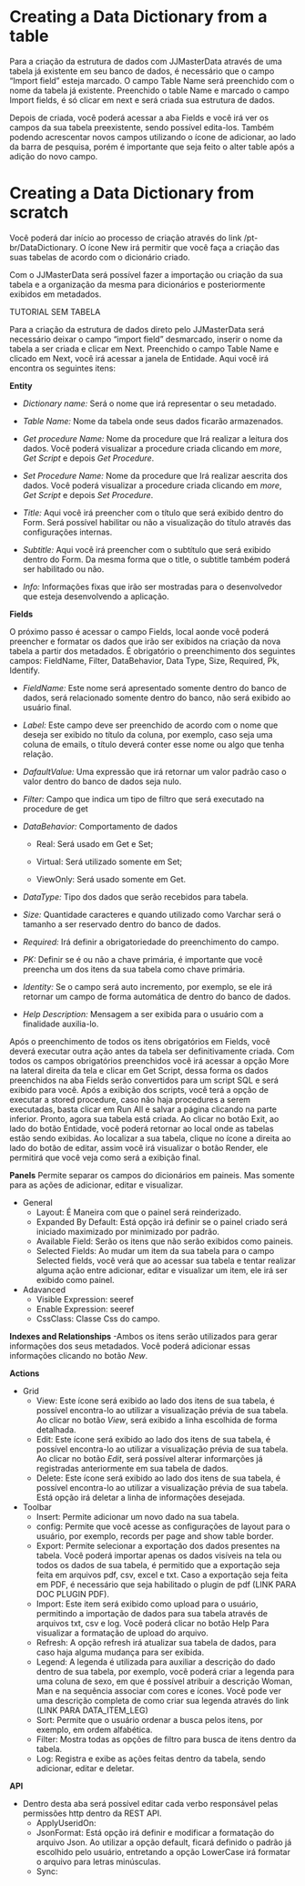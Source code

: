# Creating a Data Dictionary from a table 

Para a criação da estrutura de dados com JJMasterData através de uma tabela já existente em seu banco de dados, é necessário que o campo “Import field” esteja marcado. O campo Table Name será preenchido com o nome da tabela já existente. Preenchido o table Name e marcado o campo Import fields, é só clicar em next e será criada sua estrutura de dados.

Depois de criada, você poderá acessar a aba Fields e você irá ver os campos da sua tabela preexistente, sendo possível edita-los. Também podendo acrescentar novos campos utilizando o ícone de adicionar, ao lado da barra de pesquisa, porém é importante que seja feito o alter table após a adição do novo campo.

# Creating a Data Dictionary from scratch

Você poderá dar início ao processo de criação através do link /pt-br/DataDictionary. 
O ícone New irá permitir que você faça a criação das suas tabelas de acordo com o dicionário criado.

Com o JJMasterData será possível fazer a importação ou criação da sua tabela e a organização da mesma para dicionários e posteriormente exibidos em metadados.

TUTORIAL SEM TABELA

Para a criação da estrutura de dados direto pelo JJMasterData será necessário deixar o campo “import field” desmarcado, inserir o nome da tabela a ser criada e clicar em Next. Preenchido o campo Table Name e clicado em Next, você irá acessar a janela de Entidade. Aqui você irá encontra os seguintes itens:

**Entity**

- *Dictionary name:*  Será o nome que irá representar o seu metadado.
	
- *Table Name:* Nome da tabela onde seus dados ficarão armazenados.

- *Get procedure Name:*  Nome da procedure que Irá realizar a leitura dos dados. Você poderá visualizar a procedure criada clicando em *more*, *Get Script* e depois *Get Procedure*.

- *Set Procedure Name:* Nome da procedure que Irá realizar aescrita dos dados. Você poderá visualizar a procedure criada clicando em *more*, *Get Script* e depois *Set Procedure*.

- *Title:*  Aqui você irá preencher com o título que será exibido dentro do Form. Será possível habilitar ou não a visualização do título através das configurações internas.

- *Subtitle:* Aqui você irá preencher com o subtítulo que será exibido dentro do Form. Da mesma forma que o title, o subtitle também poderá ser habilitado ou não.

- *Info:* Informações fixas que irão ser mostradas para o desenvolvedor que esteja desenvolvendo a aplicação.

**Fields**

O próximo passo é acessar o campo Fields, local aonde você poderá preencher e formatar os dados que irão ser exibidos na criação da nova tabela a partir dos metadados. É obrigatório o preenchimento dos seguintes campos: FieldName, Filter, DataBehavior, Data Type, Size,  Required, Pk, Identify.

- *FieldName:* Este nome será apresentado somente dentro do banco de dados, será relacionado somente dentro do banco, não será exibido ao usuário final.

- *Label:* Este campo deve ser preenchido de acordo com o nome que deseja ser exibido no título da coluna, por exemplo, caso seja uma coluna de emails, o título deverá conter esse nome ou algo que tenha relação.

- *DafaultValue:* Uma expressão que irá retornar um valor padrão caso o valor dentro do banco de dados seja nulo.

- *Filter:* Campo que indica um tipo de filtro que será executado na procedure de get

- *DataBehavior:* Comportamento de dados

    - Real: Será usado em Get e Set;

    - Virtual: Será utilizado somente em Set;

    - ViewOnly: Será usado somente em Get.

- *DataType:* Tipo dos dados que serão recebidos para tabela.

- *Size:* Quantidade caracteres e quando utilizado como Varchar será o tamanho a ser reservado dentro do banco de dados.

- *Required:* Irá definir a obrigatoriedade do preenchimento do campo.

- *PK:* Definir se é ou não a chave primária, é importante que você preencha um dos itens da sua tabela como chave primária.

- *Identity:*  Se o campo será auto incremento, por exemplo, se ele irá retornar um campo de forma automática de dentro do banco de dados. 

- *Help Description:* Mensagem a ser exibida para o usuário com a finalidade auxilia-lo.

Após o preenchimento de todos os itens obrigatórios em Fields, você deverá executar outra ação antes da tabela ser definitivamente  criada. Com todos os campos obrigatórios preenchidos você irá acessar a opção More na lateral direita da tela e clicar em Get Script, dessa forma os dados preenchidos na aba Fields serão convertidos para um script SQL e será exibido para você. Após a exibição dos scripts, você terá a opção de executar a stored procedure, caso não haja procedures a serem executadas, basta clicar em Run All e salvar a página clicando na parte inferior. Pronto, agora sua tabela está criada. Ao clicar no botão Exit, ao lado do botão Entidade, você poderá retornar ao local onde as tabelas estão sendo exibidas. Ao localizar a sua tabela, clique no ícone a direita ao lado do botão de editar, assim você irá visualizar o botão Render, ele permitirá que você veja como será a exibição final.

**Panels**
     Permite separar os campos do dicionários em paineis. Mas somente para as ações de adicionar, editar e visualizar.

- General
    - Layout: É Maneira com que o painel será reinderizado.
    - Expanded By Default: Está opção irá definir se o painel criado será iniciado maximizado por minimizado por padrão.
    - Available Field: Serão os itens que não serão exibidos como paineis.
    - Selected Fields: Ao mudar um item da sua tabela para o campo Selected fields, você verá que ao acessar sua tabela e tentar realizar alguma ação entre adicionar, editar e visualizar um item, ele irá ser exibido como painel.
- Adavanced
    - Visible Expression: seeref
    - Enable Expression: seeref
    - CssClass: Classe Css do campo.

**Indexes and Relationships**
-Ambos os itens serão utilizados para gerar informações dos seus metadados. Você poderá adicionar essas informações clicando no botão *New*.

**Actions**
- Grid
    - View: Este ícone será exibido ao lado dos itens de sua tabela, é possível encontra-lo ao utilizar a visualização prévia de sua tabela. Ao clicar no botão *View*, será exibido a linha escolhida de forma detalhada.
    - Edit: Este ícone será exibido ao lado dos itens de sua tabela, é possível encontra-lo ao utilizar a visualização prévia de sua tabela. Ao clicar no botão *Edit*, será possível alterar informarções já registradas anteriormente em sua tabela de dados.
    - Delete: Este ícone será exibido ao lado dos itens de sua tabela, é possível encontra-lo ao utilizar a visualização prévia de sua tabela. Está opção irá deletar a linha de informações desejada.
- Toolbar
    - Insert: Permite adicionar um novo dado na sua tabela.
    - config: Permite que você acesse as configurações de layout para o usuário, por exemplo, records per page and show table border.
    - Export: Permite selecionar a exportação dos dados presentes na tabela. Você poderá importar apenas os dados visíveis na tela ou todos os dados de sua tabela, é permitido que a exportação seja feita em arquivos pdf, csv, excel e txt. Caso a exportação seja feita em PDF, é necessário que seja habilitado o plugin de pdf (LINK PARA DOC PLUGIN PDF).
    - Import: Este item será exibido como upload para o usuário, permitindo a importação de dados para sua tabela através de arquivos txt, csv e log. Você poderá clicar no botão Help Para visualizar a formatação de upload do arquivo.
    - Refresh: A opção refresh irá atualizar sua tabela de dados, para caso haja alguma mudança para ser exibida.
    - Legend: A legenda é utilizada para auxiliar a descrição do dado dentro de sua tabela, por exemplo, você poderá criar a legenda para uma coluna de sexo, em que é possível atribuir a descrição Woman, Man e na sequência associar com cores e ícones. Você pode ver uma descrição completa de como criar sua legenda através do link (LINK PARA DATA_ITEM_LEG)
    - Sort: Permite que o usuário ordenar a busca pelos itens, por exemplo, em ordem alfabética.
    - Filter: Mostra todas as opções de filtro para busca de itens dentro da tabela.
    - Log: Registra e exibe as ações feitas dentro da tabela, sendo adicionar, editar e deletar.

**API**

- Dentro desta aba será possível editar cada verbo responsável pelas permissões http dentro da REST API.
    - ApplyUseridOn:
    - JsonFormat: Está opção irá definir e modificar a formatação do arquivo Json. Ao utilizar a opção default, ficará definido o padrão já escolhido pelo usuário, entretando a opção LowerCase irá formatar o arquivo para letras minúsculas.
    - Sync:



